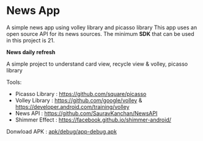 # News App

A simple news app using volley library and picasso library 
This app uses an open source API for its news sources. 
The minimum **SDK** that can be used in this project is 21.

**News daily refresh**

A simple project to understand card view, recycle view & volley, picasso library


Tools:

- Picasso Library : https://github.com/square/picasso
- Volley Library : https://github.com/google/volley & https://developer.android.com/training/volley
- News API : https://github.com/SauravKanchan/NewsAPI
- Shimmer Effect : https://facebook.github.io/shimmer-android/ 



Donwload APK : [apk/debug/app-debug.apk](https://github.com/Mehranalam/NewsApp/blob/main/apk/debug/app-debug.apk)
